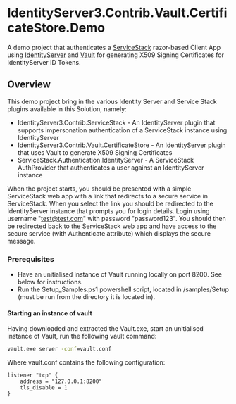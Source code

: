 # IdentityServer3.Contrib.Vault.CertificateStore.Demo

A demo project that authenticates a [ServiceStack](https://servicestack.net/) razor-based Client App using [IdentityServer](https://identityserver.github.io/) and [Vault](https://www.vaultproject.io/) for generating X509 Signing Certificates for IdentityServer ID Tokens.

## Overview
This demo project bring in the various Identity Server and Service Stack plugins available in this Solution, namely:
* IdentityServer3.Contrib.ServiceStack - An IdentityServer plugin that supports impersonation authentication of a ServiceStack instance using IdentityServer
* IdentityServer3.Contrib.Vault.CertificateStore - An IdentityServer plugin that uses Vault to generate X509 Signing Certificates
* ServiceStack.Authentication.IdentityServer - A ServiceStack AuthProvider that authenticates a user against an IdentityServer instance

When the project starts, you should be presented with a simple ServiceStack web app with a link that redirects to a secure service in ServiceStack. When you select the link you should be redirected to the IdentityServer instance that prompts you for login details.  Login using username "test@test.com" with password "password123".  You should then be redirected back to the ServiceStack web app and have access to the secure service (with Authenticate attribute) which displays the secure message.

### Prerequisites
* Have an unitialised instance of Vault running locally on port 8200.  See below for instructions.
* Run the Setup_Samples.ps1 powershell script, located in /samples/Setup (must be run from the directory it is located in).

#### Starting an instance of vault
Having downloaded and extracted the Vault.exe, start an unitialised instance of Vault, run the following vault command:
```bat
vault.exe server -conf=vault.conf
```

Where vault.conf contains the following configuration:
```hcl
listener "tcp" {
    address = "127.0.0.1:8200"
    tls_disable = 1
}
```

